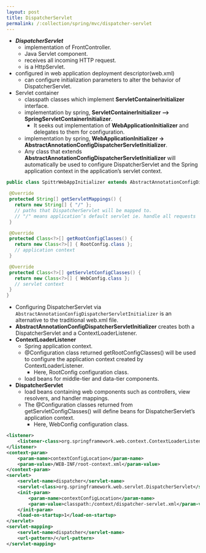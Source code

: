 ```yaml
---
layout: post
title: DispatcherServlet
permalink: /:collection/spring/mvc/dispatcher-servlet
---
```


- ***DispatcherServlet***
  - implementation of FrontController.
  - Java Servlet component.
  - receives all incoming HTTP request. 
  - is a HttpServlet. 
- configured in web application deployment descriptor(web.xml)
  - can configure initialization parameters to alter the behavior of DispatcherServlet.
- Servlet container
  - classpath classes which implement **ServletContainerInitializer** interface. 
  - implementation by spring, **ServletContainerInitializer --> SpringServletContainerInitializer**.
    - It seeks out implementation of **WebApplicationInitializer** and delegates to them for configuration. 
  - implementation by spring, **WebApplicationInitializer -> AbstractAnnotationConfigDispatcherServletInitializer**.
  - Any class that extends **AbstractAnnotationConfigDispatcherServletInitializer** will automatically be used to configure DispatcherServlet and the Spring application context in the application’s servlet context.

```java
public class SpittrWebAppInitializer extends AbstractAnnotationConfigDispatcherServletInitializer {

 @Override
 protected String[] getServletMappings() { 
   return new String[] { "/" };
   // paths that DispatcherServlet will be mapped to.
   // "/" means application’s default servlet ie. handle all requests
 }

 @Override
 protected Class<?>[] getRootConfigClasses() {   
   return new Class<?>[] { RootConfig.class };
   // application context
 }

 @Override
 protected Class<?>[] getServletConfigClasses() {
   return new Class<?>[] { WebConfig.class };
   // servlet context
 }
}
```

- Configuring DispatcherServlet via `AbstractAnnotationConfigDispatcherServletInitializer` is an alternative to the traditional web.xml file.
- **AbstractAnnotationConfigDispatcherServletInitializer** creates both a DispatcherServlet and a ContextLoaderListener.
- **ContextLoaderListener**
  - Spring application context.
  - @Configuration class returned getRootConfigClasses() will be used to configure the application context created by ContextLoaderListener.
    - Here, RootConfig configuration class.
  - load beans for middle-tier and data-tier components.
- **DispatcherServlet**
  - load beans containing web components such as controllers, view resolvers, and handler mappings.
  - The @Configuration classes returned from getServletConfigClasses() will define beans for DispatcherServlet’s application context.
    - Here, WebConfig configuration class.

```xml
<listener>
 	<listener-class>org.springframework.web.context.ContextLoaderListener</listener-class>
</listener>
<context-param>
  	<param-name>contextConfigLocation</param-name>
   	<param-value>/WEB-INF/root-context.xml</param-value>
</context-param>
<servlet>
 	<servlet-name>dispatcher</servlet-name>
 	<servlet-class>org.springframework.web.servlet.DispatcherServlet</servlet-class>
 	<init-param>
   		<param-name>contextConfigLocation</param-name>
   		<param-value>classpath:/context/dispatcher-servlet.xml</param-value>
 	</init-param>
 	<load-on-startup>1</load-on-startup>
</servlet>
<servlet-mapping>
  	<servlet-name>dispatcher</servlet-name>
  	<url-pattern>/</url-pattern>
</servlet-mapping>
```

